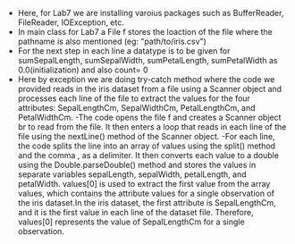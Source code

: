 - Here, for Lab7 we are installing varoius packages such as BufferReader, FileReader, IOException, etc.
- In main class for Lab7 a File f stores the loaction of the file where the pathname is also mentioned (eg: "path/to/iris.csv")
- For the next step in each line a datatype is to be given for sumSepalLength, sumSepalWidth, sumPetalLength, sumPetalWidth as 0.0(initialization) and also count= 0
- Here by exception we are doing try-catch method where the code we provided reads in the iris dataset from a file using a Scanner object and processes each line of the file to extract the values for the four attributes: SepalLengthCm, SepalWidthCm, PetalLengthCm, and PetalWidthCm.
-The code opens the file f and creates a Scanner object br to read from the file. It then enters a loop that reads in each line of the file using the nextLine() method of the Scanner object.
-For each line, the code splits the line into an array of values using the split() method and the comma , as a delimiter. It then converts each value to a double using the Double.parseDouble() method and stores the values in separate variables sepalLength, sepalWidth, petalLength, and petalWidth. values[0] is used to extract the first value from the array values, which contains the attribute values for a single observation of the iris dataset.In the iris dataset, the first attribute is SepalLengthCm, and it is the first value in each line of the dataset file. Therefore, values[0] represents the value of SepalLengthCm for a single observation.
